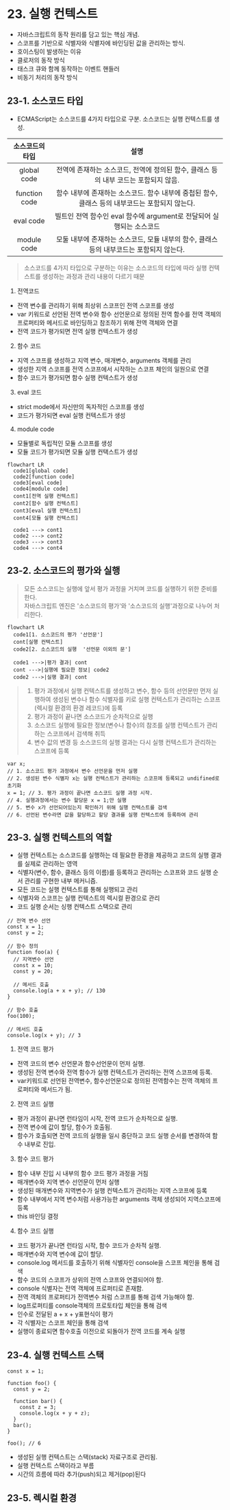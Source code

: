 # 23. 실행 컨텍스트

- 자바스크립트의 동작 원리를 담고 있는 핵심 개념.
- 스코프를 기반으로 식별자와 식별자에 바인딩된 값을 관리하는 방식.
- 호이스팅이 발생하는 이유
- 클로저의 동작 방식
- 태스크 큐와 함께 동작하는 이벤트 핸들러
- 비동기 처리의 동작 방식

## 23-1. 소스코드 타입

- ECMAScript는 소스코드를 4가지 타입으로 구분. 소스코드는 실행 컨텍스트를 생성.


| 소스코드의 타입 | 설명 |
|:-----------:|:------------------------------------------------------------:|
|global code|전역에 존재하는 소스코드, 전역에 정의된 함수, 클래스 등의 내부 코드는 포함되지 않음.|
|function code | 함수 내부에 존재하는 소스코드. 함수 내부에 중첩된 함수, 클래스 등의 내부코드는 포함되지 않는다.|
|eval code | 빌트인 전역 함수인 eval 함수에 argument로 전달되어 실행되는 소스코드|
|module code | 모둘 내부에 존재하는 소스코드, 모듈 내부의 함수, 클래스 등의 내부코드는 포함되지 않는다.|

> 소스코드를 4가지 타입으로 구분하는 이유는 소스코드의 타입에 따라 실행 컨텍스트를 생성하는 과정과 관리 내용이 다르기 때문

1. 전역코드
  - 전역 변수를 관리하기 위해 최상위 스코프인 전역 스코프를 생성
  - var 키워드로 선언된 전역 변수와 함수 선언문으로 정의된 전역 함수를 전역 객체의 프로퍼티와 메서드로 바인딩하고 참조하기 위해 전역 객체와 연결
  - 전역 코드가 평가되면 전역 실행 컨텍스트가 생성
2. 함수 코드
  - 지역 스코프를 생성하고 지역 변수, 매개변수, arguments 객체를 관리
  - 생성한 지역 스코프를 전역 스코프에서 시작하는 스코프 체인의 일원으로 연결
  - 함수 코드가 평가되면 함수 실행 컨텍스트가 생성
3. eval 코드
  - strict mode에서 자신만의 독자적인 스코프를 생성
  - 코드가 평가되면 eval 실행 컨텍스트가 생성
4. module code
  - 모듈별로 독립적인 모듈 스코프를 생성
  - 모듈 코드가 평가되면 모듈 실행 컨택스트가 생성

```mermaid
flowchart LR
  code1[global code]
  code2[function code]
  code3[eval code]
  code4[module code]
  cont1[전역 실행 컨텍스트]
  cont2[함수 실행 컨텍스트]
  cont3[eval 실행 컨텍스트]
  cont4[모듈 실행 컨텍스트]
  
  code1 ---> cont1
  code2 ---> cont2
  code3 ---> cont3
  code4 ---> cont4
 ```
 
## 23-2. 소스코드의 평가와 실행

> 모든 소스코드는 실행에 앞서 평가 과정을 거치며 코드를 실행하기 위한 준비를 한다.  
> 자바스크립트 엔진은 '소스코드의 평가'와 '소스코드의 실행'과정으로 나누어 처리한다.

```mermaid
flowchart LR
  code1[1. 소스코드의 평가 '선언문']
  cont[실행 컨텍스트]
  code2[2. 소스코드의 실행  '선언문 이외의 문']
  
  code1 --->|평가 결과| cont
  cont --->|실행에 필요한 정보| code2
  code2 --->|실행 결과| cont
```

> 1. 평가 과정에서 실행 컨텍스트를 생성하고 변수, 함수 등의 선언문만 먼저 실행하여 생성된 변수나 함수 식별자를 키로 실행 컨텍스트가 관리하는 스코프(렉시컬 환경의 환경 레코드)에 등록  
> 2. 평가 과정이 끝나면 소스코드가 순차적으로 실행  
> 3. 소스코드 실행에 필요한 정보(변수나 함수)의 참조를 실행 컨텍스트가 관리하는 스코프에서 검색해 취득  
> 4. 변수 값의 변경 등 소스코드의 실행 결과는 다시 실행 컨텍스트가 관리하는 스코프에 등록

```
var x;
// 1. 소스코드 평가 과정에서 변수 선언문을 먼저 실행
// 2. 생성된 변수 식별자 x는 실행 컨텍스트가 관리하는 스코프에 등록되고 undifined로 초기화
x = 1; // 3. 평가 과정이 끝나면 소스코드 실행 과정 시작.
// 4. 실행과정에서는 변수 할당문 x = 1;만 실행
// 5. 변수 x가 선언되어있는지 확인하기 위해 실행 컨텍스트를 검색
// 6. 선언된 변수라면 값을 할당하고 할당 결과를 실행 컨텍스트에 등록하여 관리
```

## 23-3. 실행 컨텍스트의 역할

- 실행 컨텍스트는 소스코드를 실행하는 데 필요한 환경을 제공하고 코드의 실행 결과를 실제로 관리하는 영역
- 식별자(변수, 함수, 클래스 등의 이름)를 등록하고 관리하는 스코프와 코드 실행 순서 관리를 구현한 내부 메커니즘.
- 모든 코드는 실행 컨텍스트를 통해 실행되고 관리
- 식별자와 스코프는 실행 컨텍스트의 렉시컬 환경으로 관리
- 코드 실행 순서는 싱행 컨텍스트 스택으로 관리

```
// 전역 변수 선언
const x = 1;
const y = 2;

// 함수 정의
function foo(a) {
  // 지역변수 선언
  const x = 10;
  const y = 20;
  
  // 메서드 호출
  console.log(a + x + y); // 130
}

// 함수 호출
foo(100);

// 메서드 호출
console.log(x + y); // 3

```

1. 전역 코드 평가
  - 전역 코드의 변수 선언문과 함수선언문이 먼저 실행.
  - 생성된 전역 변수와 전역 함수가 실행 컨텍스트가 관리하는 전역 스코프에 등록.
  - var키워드로 선언된 전역변수, 함수선언문으로 정의된 전역함수는 전역 객체의 프로퍼티와 메서드가 됨.

2. 전역 코드 실행
  - 평가 과정이 끝나면 런타임이 시작, 전역 코드가 순차적으로 실행.
  - 전역 변수에 값이 할당, 함수가 호출됨.
  - 함수가 호출되면 전역 코드의 실행을 일시 중단하고 코드 실행 순서를 변경하여 함수 내부로 진입.
3. 함수 코드 평가
  - 함수 내부 진입 시 내부의 함수 코드 평가 과정을 거침
  - 매개변수와 지역 변수 선언문이 먼저 실행
  - 생성된 매개변수와 지역변수가 실행 컨텍스트가 관리하는 지역 스코프에 등록
  - 함수 내부에서 지역 변수처럼 사용가능한 arguments 객체 생성되어 지역스코프에 등록
  - this 바인딩 결정

4. 함수 코드 실행
  - 코드 평가가 끝나면 런타임 시작, 함수 코드가 순차적 실행.
  - 매개변수와 지역 변수에 값이 할당.
  - console.log 메서드를 호출하기 위해 식별자인 console을 스코프 체인을 통해 검색
  - 함수 코드의 스코프가 상위의 전역 스코프와 연결되어야 함.
  - console 식별자는 전역 객체에 프로퍼티로 존재함.
  - 전역 객체의 프로퍼티가 전역변수 처럼 스코프를 통해 검색 가능해야 함.
  - log프로퍼티를 console객체의 프로토타입 체인을 통해 검색
  - 인수로 전달된 a + x + y표현식이 평가
  - 각 식별자는 스코프 체인을 통해 검색
  - 실행이 종료되면 함수호출 이전으로 되돌아가 전역 코드를 계속 실행

## 23-4. 실행 컨텍스트 스택

```
const x = 1;

function foo() {
  const y = 2;
  
  function bar() {
    const z = 3;
    console.log(x + y + z);
  }
  bar();
}

foo(); // 6
```

- 생성된 실행 컨텍스트는 스택(stack) 자료구조로 관리됨.
- 실행 컨텍스트 스택이라고 부름
- 시간의 흐름에 따라 추가(push)되고 제거(pop)된다

## 23-5. 렉시컬 환경

